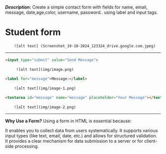 ***Description:*** Create a simple contact form with fields for name, email, message, date,age,color, username, password.. using label and input tags.
# Student form
        ![alt text] (Screenshot_19-10-2024_123324_drive.google.com.jpeg)
******                    ********           *******

 ```html
 <input type="submit" value="Send Message">
 ```
         ![alt text](img/image.png)
```html
<label for="message">Message:</label>
```
        ![alt text](img/image-1.png)
```html
<textarea id="message" name="message" placeholder="Your Message"></textarea><br><br>
```
        ![alt text](img/image-2.png)

******                    ********           *******
__Why Use a Form?__
Using a form in HTML is essential because:

It enables you to collect data from users systematically.
It supports various input types (like text, email, date, etc.) and allows for structured validation.
It provides a clear mechanism for data submission to a server or for client-side processing.
